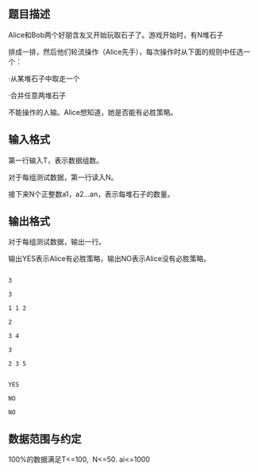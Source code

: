## 题目描述

<div>
 Alice和Bob两个好朋含友又开始玩取石子了。游戏开始时，有N堆石子
</div>
<div>
 排成一排，然后他们轮流操作（Alice先手），每次操作时从下面的规则中任选一个：
</div>
<div>
 ·从某堆石子中取走一个
</div>
<div>
 ·合并任意两堆石子
</div>
<div>
 不能操作的人输。Alice想知道，她是否能有必胜策略。
</div>
<div></div>
<p></p>

## 输入格式

<div>
 <div>
  第一行输入T，表示数据组数。
 </div>
 <div>
  对于每组测试数据，第一行读入N。
 </div>
 <div>
  接下来N个正整数a1，a2…an，表示每堆石子的数量。
 </div>
 <div></div>
</div>
<p></p>

## 输出格式

<div>
 对于每组测试数据，输出一行。
</div>
<div>
 输出YES表示Alice有必胜策略，输出NO表示Alice没有必胜策略。
</div>
<div></div>
<p></p>

```input1
3
3
1 1 2
2
3 4
3
2 3 5
```
```output1
YES
NO
NO
```
## 数据范围与约定

<div>
 100%的数据满足T<=100,  N<=50. ai<=1000
</div>
<br>
<p></p>

